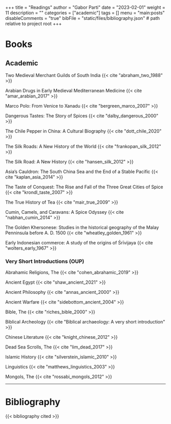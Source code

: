 +++
title = "Readings"
author = "Gabor Parti"
date = "2023-02-01"
weight = 11
description = ""
categories = ["academic"]
tags = []
menu = "main:posts"
disableComments = "true"
bibFile = "static/files/bibliography.json" # path relative to project root
+++

# Books

<!-- <div class="avatar"><img src="/images/avatar.jpg" alt="avatar"><img src="/images/avatar.jpg" alt="avatar"><img src="/images/avatar.jpg" alt="avatar"></div> -->
## Academic

<!-- {{< cite "" >}} -->

<!-- <i class="fa fa-1x fa-star"></i> <i class="fa fa-1x fa-star"></i> <i class="fa fa-1x fa-star"></i> <i class="fa fa-1x fa-star"></i> <i class="fa fa-1x fa-star-half"></i> -->

Two Medieval Merchant Guilds of South India {{< cite "abraham_two_1988" >}}

Arabian Drugs in Early Medieval Mediterranean Medicine {{< cite "amar_arabian_2017" >}}

Marco Polo: From Venice to Xanadu {{< cite "bergreen_marco_2007" >}}

Dangerous Tastes: The Story of Spices {{< cite "dalby_dangerous_2000" >}} 

The Chile Pepper in China: A Cultural Biography {{< cite "dott_chile_2020" >}}

The Silk Roads: A New History of the World {{< cite "frankopan_silk_2012" >}}

The Silk Road: A New History {{< cite "hansen_silk_2012" >}}

Asia’s Cauldron: The South China Sea and the End of a Stable Pacific {{< cite "kaplan_asia_2014" >}}

The Taste of Conquest: The Rise and Fall of the Three Great Cities of Spice {{< cite "krondl_taste_2007" >}} 

The True History of Tea {{< cite "mair_true_2009" >}}

Cumin, Camels, and Caravans: A Spice Odyssey {{< cite "nabhan_cumin_2014" >}}

The Golden Khersonese: Studies in the historical geography of the Malay Penninsula before A. D. 1500 {{< cite "wheatley_golden_1961" >}}

Early Indonesian commerce: A study of the origins of Śrīvijaya {{< cite "wolters_early_1967" >}}





### <i class="fa fa-1x fa-bolt"></i> Very Short Introductions (OUP)

Abrahamic Religions, The {{< cite "cohen_abrahamic_2019" >}}

Ancient Egypt {{< cite "shaw_ancient_2021" >}}

Ancient Philosophy {{< cite "annas_ancient_2000" >}}

Ancient Warfare {{< cite "sidebottom_ancient_2004" >}}

Bible, The {{< cite "riches_bible_2000" >}}

Biblical Archeology {{< cite "Biblical archaeology: A very short introduction" >}}

Chinese Literature {{< cite "knight_chinese_2012" >}}

Dead Sea Scrolls, The {{< cite "lim_dead_2017" >}}

Islamic History {{< cite "silverstein_islamic_2010" >}}

Linguistics {{< cite "matthews_linguistics_2003" >}}

Mongols, The {{< cite "rossabi_mongols_2012" >}}

<!-- ## Fiction -->



***

# Bibliography

{{< bibliography cited >}}